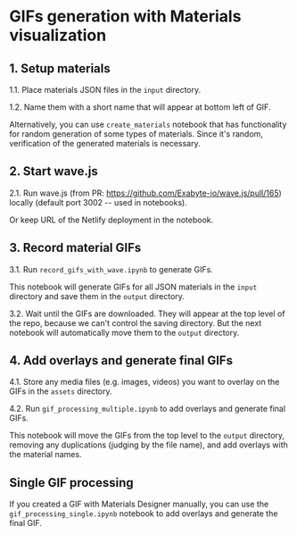# GIFs generation with Materials visualization

## 1. Setup materials

1.1. Place materials JSON files in the `input` directory.

1.2. Name them with a short name that will appear at bottom left of GIF.

Alternatively, you can use `create_materials` notebook that has functionality for random generation of some types of materials. Since it's random, verification of the generated materials is necessary.

## 2. Start wave.js

2.1. Run wave.js (from PR: https://github.com/Exabyte-io/wave.js/pull/165) locally (default port 3002 -- used in notebooks).

Or keep URL of the Netlify deployment in the notebook.

## 3. Record material GIFs

3.1. Run `record_gifs_with_wave.ipynb` to generate GIFs.

This notebook will generate GIFs for all JSON materials in the `input` directory and save them in the `output` directory.

3.2. Wait until the GIFs are downloaded. They will appear at the top level of the repo, because we can't control the saving directory. But the next notebook will automatically move them to the `output` directory.

## 4. Add overlays and generate final GIFs

4.1. Store any media files (e.g. images, videos) you want to overlay on the GIFs in the `assets` directory.

4.2. Run `gif_processing_multiple.ipynb` to add overlays and generate final GIFs.

This notebook will move the GIFs from the top level to the `output` directory, removing any duplications (judging by the file name), and add overlays with the material names.


## Single GIF processing

If you created a GIF with Materials Designer manually, you can use the `gif_processing_single.ipynb` notebook to add overlays and generate the final GIF.
